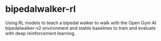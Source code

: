 # bipedalwalker-rl
Using RL models to teach a bipedal walker to walk with the Open Gym AI bipedalwalker-v2 environment and stable baselines to train and evaluate with deep reinforcement learning. 
